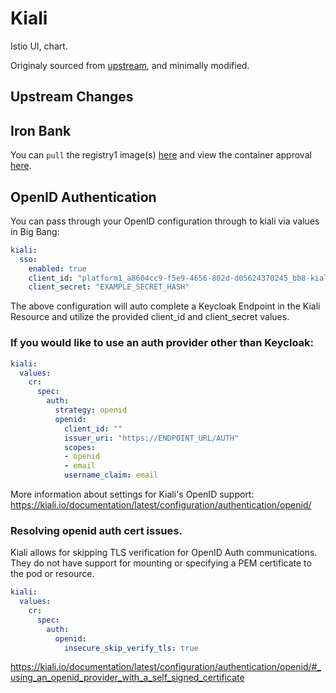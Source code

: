 # Kiali

Istio UI, chart.

Originaly sourced from [upstream](), and minimally modified.

## Upstream Changes



## Iron Bank

You can `pull` the registry1 image(s) [here](https://registry1.dso.mil/harbor/projects/3/repositories/opensource%2Fistio-1.7%2Foperator-1.7) and view the container approval [here](https://ironbank.dso.mil/ironbank/repomap/opensource/istio-1.7).

## OpenID Authentication

You can pass through your OpenID configuration through to kiali via values in Big Bang:

```yaml
kiali:
  sso:
    enabled: true
    client_id: "platform1_a8604cc9-f5e9-4656-802d-d05624370245_bb8-kiali"
    client_secret: "EXAMPLE_SECRET_HASH"
```

The above configuration will auto complete a Keycloak Endpoint in the Kiali Resource and utilize the provided client_id and client_secret values.

### If you would like to use an auth provider other than Keycloak:

```yaml
kiali:
  values:
    cr:
      spec:
        auth:
          strategy: openid
          openid:
            client_id: ""
            issuer_uri: "https://ENDPOINT_URL/AUTH"
            scopes:
            - openid
            - email
            username_claim: email
```

More information about settings for Kiali's OpenID support: https://kiali.io/documentation/latest/configuration/authentication/openid/

### Resolving openid auth cert issues.
Kiali allows for skipping TLS verification for OpenID Auth communications. They do not have support for mounting or specifying a PEM certificate to the pod or resource.

```yaml
kiali:
  values:
    cr:
      spec:
        auth:
          openid:
            insecure_skip_verify_tls: true
```

https://kiali.io/documentation/latest/configuration/authentication/openid/#_using_an_openid_provider_with_a_self_signed_certificate
